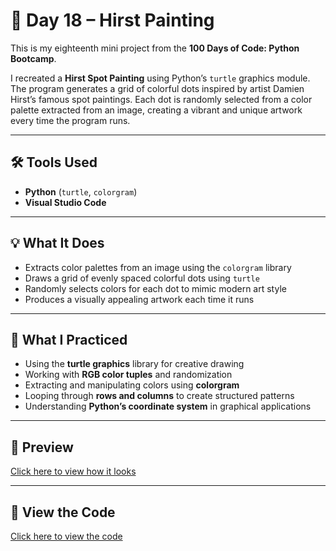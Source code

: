 # 🎨 Day 18 – Hirst Painting  

This is my eighteenth mini project from the **100 Days of Code: Python Bootcamp**.  

I recreated a **Hirst Spot Painting** using Python’s `turtle` graphics module. The program generates a grid of colorful dots inspired by artist Damien Hirst’s famous spot paintings. Each dot is randomly selected from a color palette extracted from an image, creating a vibrant and unique artwork every time the program runs.  

---

## 🛠 Tools Used  
- **Python** (`turtle`, `colorgram`)  
- **Visual Studio Code**  

---

## 💡 What It Does  
- Extracts color palettes from an image using the `colorgram` library  
- Draws a grid of evenly spaced colorful dots using `turtle`  
- Randomly selects colors for each dot to mimic modern art style  
- Produces a visually appealing artwork each time it runs  

---

## 🧠 What I Practiced  
- Using the **turtle graphics** library for creative drawing  
- Working with **RGB color tuples** and randomization  
- Extracting and manipulating colors using **colorgram**  
- Looping through **rows and columns** to create structured patterns  
- Understanding **Python’s coordinate system** in graphical applications  

---

## 👀 Preview  
[Click here to view how it looks](https://github.com/dimma-analytics/100-Days-Of-Code/blob/main/Day18-HirstPainting/Day18.png)  

---

## 📁 View the Code  
[Click here to view the code](./Day18-HirstPainting.py)  
